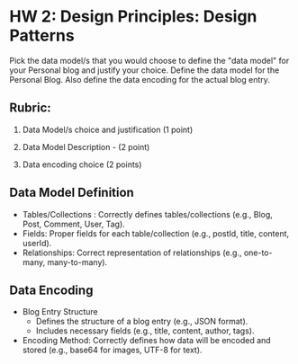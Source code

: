 # HW 2: Design Principles: Design Patterns

Pick the data model/s that you would choose to define the "data model" for your Personal blog and justify your choice. Define the data model for the Personal Blog. Also define the data encoding for the actual blog entry.

## Rubric:

1. Data Model/s choice and justification (1 point)

2. Data Model Description - (2 point)

3. Data encoding choice (2 points)

## Data Model Definition 

- Tables/Collections : Correctly defines tables/collections (e.g., Blog, Post, Comment, User, Tag). 
- Fields: Proper fields for each table/collection (e.g., postId, title, content, userId). 
- Relationships: Correct representation of relationships (e.g., one-to-many, many-to-many). 

## Data Encoding 
- Blog Entry Structure
    - Defines the structure of a blog entry (e.g., JSON format). 
    - Includes necessary fields (e.g., title, content, author, tags). 
- Encoding Method: Correctly defines how data will be encoded and stored (e.g., base64 for images, UTF-8 for text). 